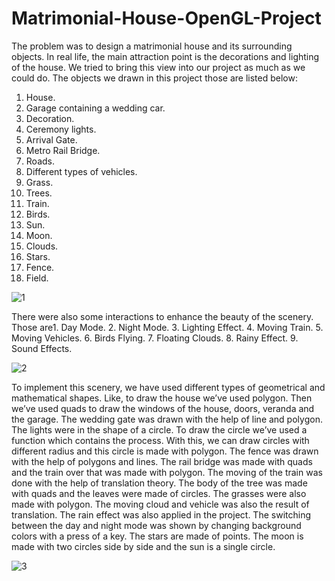 # Matrimonial-House-OpenGL-Project

The problem was to design a matrimonial house and its surrounding objects. In real life, the main attraction point is the decorations and lighting of the house. We tried to bring this view into our project as much as we could do. The objects we drawn in this project
those are listed below:
1. House.
2. Garage containing a wedding car.
3. Decoration.
4. Ceremony lights.
5. Arrival Gate.
6. Metro Rail Bridge.
7. Roads.
8. Different types of vehicles.
9. Grass.
10. Trees.
11. Train.
12. Birds.
13. Sun.
14. Moon.
15. Clouds.
16. Stars.
17. Fence.
18. Field.

![1](https://user-images.githubusercontent.com/56845656/107859902-c4a80f80-6e66-11eb-944a-8ea28b764def.JPG)

There were also some interactions to enhance the beauty of the scenery. Those are1. Day Mode.
2. Night Mode.
3. Lighting Effect.
4. Moving Train.
5. Moving Vehicles.
6. Birds Flying.
7. Floating Clouds.
8. Rainy Effect.
9. Sound Effects.

![2](https://user-images.githubusercontent.com/56845656/107859912-cd98e100-6e66-11eb-85e0-36a3c0987624.JPG)

To implement this scenery, we have used different types of geometrical and mathematical shapes. Like, to draw the house we’ve used polygon. Then we’ve used quads to draw the windows of the house, doors, veranda and the garage. The wedding gate was drawn with the help of line and polygon. The lights were in the shape of a circle. To draw the circle we’ve used a function which contains the process. With this, we can draw circles with different radius and this circle is made with polygon. The fence was drawn with the help of polygons and lines. The rail bridge was made with quads and the train over that was made with polygon. The moving of the train was done with the help of translation theory. The body of the tree was made with quads and the leaves were made of circles. The grasses were also made with polygon. The moving cloud and vehicle was also the result of translation. The rain effect was also applied in the project. The switching between the day and night mode was shown by changing background colors with a press of a key. The stars are made of points. The moon is made with two circles side by side and the sun is a single circle.

![3](https://user-images.githubusercontent.com/56845656/107859915-d093d180-6e66-11eb-9b50-1d29ac11343a.JPG)

